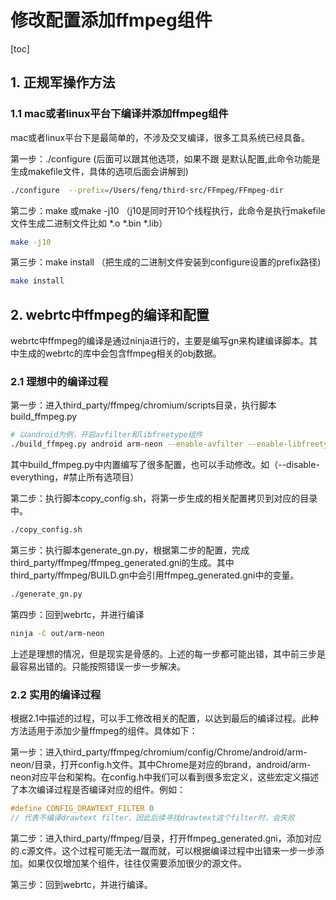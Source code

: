 # 修改配置添加ffmpeg组件

[toc]

## 1. 正规军操作方法

### 1.1 mac或者linux平台下编译并添加ffmpeg组件

mac或者linux平台下是最简单的，不涉及交叉编译，很多工具系统已经具备。  

第一步：./configure   (后面可以跟其他选项，如果不跟 是默认配置,此命令功能是生成makefile文件，具体的选项后面会讲解到)  

```bash
./configure  --prefix=/Users/feng/third-src/FFmpeg/FFmpeg-dir
```

第二步：make 或make -j10 （j10是同时开10个线程执行，此命令是执行makefile文件生成二进制文件比如 *.o  *.bin  *.lib）  

```bash
make -j10
```

第三步：make install （把生成的二进制文件安装到configure设置的prefix路径)  

```bash
make install
```

## 2. webrtc中ffmpeg的编译和配置

webrtc中ffmpeg的编译是通过ninja进行的，主要是编写gn来构建编译脚本。其中生成的webrtc的库中会包含ffmpeg相关的obj数据。  

### 2.1 理想中的编译过程

第一步：进入third_party/ffmpeg/chromium/scripts目录，执行脚本build_ffmpeg.py

```bash
# 以android为例，开启avfilter和libfreetype组件
./build_ffmpeg.py android arm-neon --enable-avfilter --enable-libfreetype
```

其中build_ffmpeg.py中内置编写了很多配置，也可以手动修改。如（--disable-everything，#禁止所有选项目）  

第二步：执行脚本copy_config.sh，将第一步生成的相关配置拷贝到对应的目录中。

```bash
./copy_config.sh
```

第三步：执行脚本generate_gn.py，根据第二步的配置，完成third_party/ffmpeg/ffmpeg_generated.gni的生成。其中third_party/ffmpeg/BUILD.gn中会引用ffmpeg_generated.gni中的变量。

```bash
./generate_gn.py
```

第四步：回到webrtc，并进行编译

```bash
ninja -C out/arm-neon
```

上述是理想的情况，但是现实是骨感的。上述的每一步都可能出错，其中前三步是最容易出错的。只能按照错误一步一步解决。

### 2.2 实用的编译过程

根据2.1中描述的过程，可以手工修改相关的配置，以达到最后的编译过程。此种方法适用于添加少量ffmpeg的组件。具体如下：

第一步：进入third_party/ffmpeg/chromium/config/Chrome/android/arm-neon/目录，打开config.h文件。其中Chrome是对应的brand，android/arm-neon对应平台和架构。在config.h中我们可以看到很多宏定义，这些宏定义描述了本次编译过程是否编译对应的组件。例如：  

```c++
#define CONFIG_DRAWTEXT_FILTER 0 
// 代表不编译drawtext filter，因此后续寻找drawtext这个filter时，会失败
```

第二步：进入third_party/ffmpeg/目录，打开ffmpeg_generated.gni，添加对应的.c源文件。这个过程可能无法一蹴而就，可以根据编译过程中出错来一步一步添加。如果仅仅增加某个组件，往往仅需要添加很少的源文件。

第三步：回到webrtc，并进行编译。

